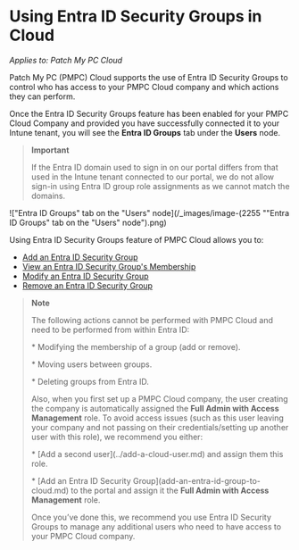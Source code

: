 # Using Entra ID Security Groups in Cloud

_Applies to: Patch My PC Cloud_

Patch My PC (PMPC) Cloud supports the use of Entra ID Security Groups to control who has access to your PMPC Cloud company and which actions they can perform.

Once the Entra ID Security Groups feature has been enabled for your PMPC Cloud Company and provided you have successfully connected it to your Intune tenant, you will see the **Entra ID Groups** tab under the **Users** node.

> **Important**
>
> If the Entra ID domain used to sign in on our portal differs from that used in the Intune tenant connected to our portal, we do not allow sign-in using Entra ID group role assignments as we cannot match the domains.

!["Entra ID Groups" tab on the "Users" node](/_images/image-(2255 "\"Entra ID Groups\" tab on the \"Users\" node").png)

Using Entra ID Security Groups feature of PMPC Cloud allows you to:

* [Add an Entra ID Security Group](add-an-entra-id-group-to-cloud.md)
* [View an Entra ID Security Group's Membership](view-an-entra-id-groups-membership-in-cloud.md)
* [Modify an Entra ID Security Group](modify-an-entra-id-group-in-cloud.md)
* [Remove an Entra ID Security Group](remove-an-entra-id-group-from-cloud.md)

> **Note**
>
> The following actions cannot be performed with PMPC Cloud and need to be performed from within Entra ID:
>
> \* Modifying the membership of a group (add or remove).
>
> \* Moving users between groups.
>
> \* Deleting groups from Entra ID.
>
> Also, when you first set up a PMPC Cloud company, the user creating the company is automatically assigned the **Full Admin with Access Management** role. To avoid access issues (such as this user leaving your company and not passing on their credentials/setting up another user with this role), we recommend you either:
>
> \* \[Add a second user]\(../add-a-cloud-user.md) and assign them this role.
>
> \* \[Add an Entra ID Security Group]\(add-an-entra-id-group-to-cloud.md) to the portal and assign it the **Full Admin with Access Management** role.
>
> Once you’ve done this, we recommend you use Entra ID Security Groups to manage any additional users who need to have access to your PMPC Cloud company.